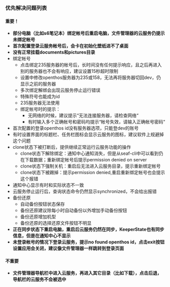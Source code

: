 ### 优先解决问题列表
#### 重要！
   - **部分电脑（比如s6笔记本）绑定帐号后重启电脑，文件管理器的云服务仍提示未绑定帐号**
   - **首次配置登录云服务帐号后，会卡在初始化壁纸进不了桌面**
   - **没有正常挂载documents和pictures目录**
- 绑定帐号
   - 点击绑定235服务器的帐号后，长时间没有任何提示响应，且之后再进入别的服务器也不会有响应，建议设置15秒超时限制
   - 设置中修改openthos服务器为235或158，无法再将服务器切回dev，仍显示之前的服务器
   - 多次绑定解绑会出现云服务停止运行错误
   - 特殊符号也能成为id
   - 235服务器无法使用
   - 绑定帐号时的提示：
      - 无网络的时候，建议提示“无法连接服务器，请检查网络“
      - 有时输入多个正确帐号和密码均提示“帐号失效，请输入正确帐号密码“
- 首次配置的登录openthos id没有服务器选项，只能登dev的账号
- 有时设置界面的标题栏、任务栏图标会显示云服务的图标，建议软件上规避掉这个问题
- clone状态下被打断后，提供继续正常运行云服务功能的操作
   - clone状态下解除绑定：通知中心通知消失，但是从seaf-cli中可以看到仍在下载数据；重新绑定帐号后提示permission denied on server
   - clone状态下强制关机：重启后无法进入云服务目录，提示重新绑定帐号
   - clone状态下被踢掉：提示permission denied,重启重新绑定帐号也会提示这个报错
- 通知中心显示有时和实际状态不一致
- 云服务停止运行后，查询状态命令仍然显示synchronized，不会给出报错
- 备份还原
   - 自动备份按钮状态保存
   - 备份还原建议除每小时自动备份以外增加手动备份按钮
   - 备份还原增加机型
   - 备份还原的选择还原文件按钮不明显
- **正在同步状态下重启电脑，重启后云服务仍然在同步，KeeperState也有同步信息，但是在通知中心不显示**
- **未登录帐号的情况下登录云服务，提示no found openthos id，点击exit按钮设置应用会关闭，建议像文件管理器一样跳转到登录页面**
#### 不重要
- **文件管理器导航栏中进入云服务，再进入其它目录（比如下载），点击后退，导航栏的云服务不会被选中**
